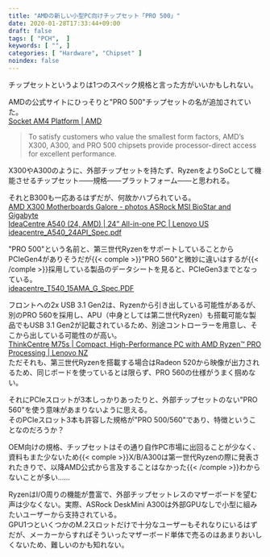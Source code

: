 ```yaml
---
title: "AMDの新しい小型PC向けチップセット「PRO 500」"
date: 2020-01-28T17:33:44+09:00
draft: false
tags: [ "PCH",  ]
keywords: [ "", ]
categories: [ "Hardware", "Chipset" ]
noindex: false
---
```


チップセットというよりは1つのスペック規格と言った方がいいかもしれない。  


AMDの公式サイトにひっそりと"PRO 500"チップセットの名が追加されていた。  
[Socket AM4 Platform | AMD](https://www.amd.com/en/products/chipsets-am4)

 > To satisfy customers who value the smallest form factors, AMD’s X300, A300, and PRO 500 chipsets provide processor-direct access for excellent performance.

X300やA300のように、外部チップセットを持たず、RyzenをよりSoCとして機能させるチップセット――規格――プラットフォーム――と思われる。  

それとB300も一応あるはずだが、何故かハブられている。  
[AMD X300 Motherboards Galore - photos ASRock MSI BioStar and Gigabyte ](https://www.guru3d.com/news-story/amd-x300-motherboards-galore-photos-asrock-msi-biostar-and-gigabyte.html)  
[IdeaCentre A540 (24, AMD) | 24” All-in-one PC | Lenovo US](https://www.lenovo.com/us/en/desktops-and-all-in-ones/ideacentre/aio-500-series/IdeaCentre-A540-24API/p/FFICF500327)  
[ideacentre_A540_24API_Spec.pdf](https://psref.lenovo.com/syspool/Sys/PDF/IdeaCentre/ideacentre_A540_24API/ideacentre_A540_24API_Spec.pdf)  

"PRO 500"という名前と、第三世代RyzenをサポートしていることからPCIeGen4がありそうだが{{< comple >}}"PRO 560"と微妙に違いはするが{{< /comple >}}採用している製品のデータシートを見ると、PCIeGen3までとなっている。  
[ideacentre_T540_15AMA_G_Spec.PDF](https://psref.lenovo.com/syspool/Sys/PDF/IdeaCentre/ideacentre_T540_15AMA_G/ideacentre_T540_15AMA_G_Spec.PDF)  

フロントへの2x USB 3.1 Gen2は、Ryzenから引き出している可能性があるが、別のPRO 560を採用し、APU（中身としては第二世代Ryzen）も搭載可能な製品でもUSB 3.1 Gen2が記載されているため、別途コントローラーを用意し、そこから出している可能性のが高い。  
[ThinkCentre M75s | Compact, High-Performance PC with AMD Ryzen™ PRO Processing | Lenovo NZ](https://www.lenovo.com/nz/en/desktops-and-all-in-ones/thinkcentre/m-series-sff/ThinkCentre-M75s-1/p/11TC1MD735S)  
ただそれも、第三世代Ryzenを搭載する場合はRadeon 520から映像が出力されるため、同じボードを使っているとは限らず、PRO 560の仕様がうまく掴めない。  

それにPCIeスロットが3本しっかりあったりと、外部チップセットのない"PRO 560"を使う意味があまりないように思える。  
そのPCIeスロット3本も許容した規格が"PRO 500/560"であり、特徴ということなのだろうか？  

OEM向けの規格、チップセットはその通り自作PC市場に出回ることが少なく、資料もまた少ないため{{< comple >}}X/B/A300は第一世代Ryzenの際に発表されたきりで、以降AMD公式から言及することはなかった{{< /comple >}}わからないことが多い……  


RyzenはI/O周りの機能が豊富で、外部チップセットレスのマザーボードを望む声は少なくない。実際、ASRock DeskMini A300は外部GPUなしで小型に組みたいユーザーから支持されている。  
GPU1つといくつかのM.2スロットだけで十分なユーザーもそれなりにいるはずだが、メーカーからすればそういったマザーボード単体で売るのはあまりおいしくないため、難しいのかも知れない。  
